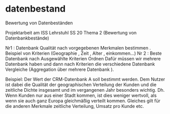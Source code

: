 # datenbestand
Bewertung von Datenbeständen

Projektarbeit am ISS Lehrstuhl SS 20 Thema 2 (Bewertung von Datenbankbestände)

Nr1 : Datenbank Qualität nach vorgegebenen Merkmalen bestimmen .
	Beispiel von Kriterien (Geographie , Zeit , Alter , einkommen…)
Nr 2 : Beste Datenbank nach Ausgewählte Kriterien Ordnen
	Dafür müssen wir mehrere Datenbank haben und dann nach Kriterien die verschiedene Datenbank Vergleiche (Aggregation über mehrere Datenbank ).
	
Beispiel: Der Wert der CRM-Datenbank A soll bestimmt werden. Dem Nutzer ist dabei die Qualität der 
geographischen Verteilung der Kunden und die zeitliche Dichte insgesamt und im vergangenen Jahr 
besonders wichtig. Dh. Wenn Kunden nur aus einer Stadt kommen, ist dies weniger wertvoll, als 
wenn sie auch ganz Europa gleichmäßig verteilt kommen. Gleiches gilt für die anderen Merkmale 
zeitliche Verteilung, Umsatz pro Kunde etc. 
